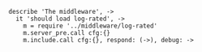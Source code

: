     describe 'The middleware', ->
      it 'should load log-rated', ->
        m = require '../middleware/log-rated'
        m.server_pre.call cfg:{}
        m.include.call cfg:{}, respond: (->), debug: ->
